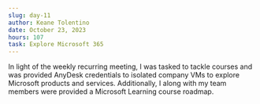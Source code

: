 ```yaml
---
slug: day-11
author: Keane Tolentino
date: October 23, 2023
hours: 107
task: Explore Microsoft 365
---
```


In light of the weekly recurring meeting, I was tasked to tackle courses and was provided AnyDesk credentials to isolated company VMs to explore Microsoft products and services. Additionally, I along with my team members were provided a Microsoft Learning course roadmap.
